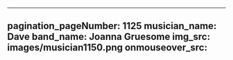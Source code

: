 ------
pagination_pageNumber: 1125
musician_name: Dave
band_name: Joanna Gruesome
img_src: images/musician1150.png
onmouseover_src: 
------